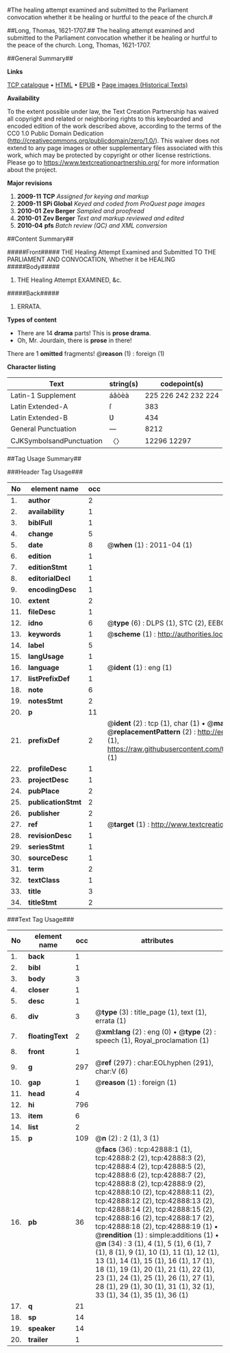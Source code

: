 #The healing attempt examined and submitted to the Parliament convocation whether it be healing or hurtful to the peace of the church.#

##Long, Thomas, 1621-1707.##
The healing attempt examined and submitted to the Parliament convocation whether it be healing or hurtful to the peace of the church.
Long, Thomas, 1621-1707.

##General Summary##

**Links**

[TCP catalogue](http://www.ota.ox.ac.uk/tcp/)  • 
[HTML](http://tei.it.ox.ac.uk/tcp/Texts-HTML/free/A49/A49116.html)  • 
[EPUB](http://tei.it.ox.ac.uk/tcp/Texts-EPUB/free/A49/A49116.epub) • 
[Page images (Historical Texts)](https://historicaltexts.jisc.ac.uk/eebo-09375064e)

**Availability**

To the extent possible under law, the Text Creation Partnership has waived all copyright and related or neighboring rights to this keyboarded and encoded edition of the work described above, according to the terms of the CC0 1.0 Public Domain Dedication (http://creativecommons.org/publicdomain/zero/1.0/). This waiver does not extend to any page images or other supplementary files associated with this work, which may be protected by copyright or other license restrictions. Please go to https://www.textcreationpartnership.org/ for more information about the project.

**Major revisions**

1. __2009-11__ __TCP__ *Assigned for keying and markup*
1. __2009-11__ __SPi Global__ *Keyed and coded from ProQuest page images*
1. __2010-01__ __Zev Berger__ *Sampled and proofread*
1. __2010-01__ __Zev Berger__ *Text and markup reviewed and edited*
1. __2010-04__ __pfs__ *Batch review (QC) and XML conversion*

##Content Summary##

#####Front#####
THE Healing Attempt Examined and Submitted TO THE PARLIAMENT AND CONVOCATION, Whether it be HEALING 
#####Body#####

1. THE Healing Attempt EXAMINED, &c.

#####Back#####

1. ERRATA.

**Types of content**

  * There are 14 **drama** parts! This is **prose drama**.
  * Oh, Mr. Jourdain, there is **prose** in there!

There are 1 **omitted** fragments! 
 @__reason__ (1) : foreign (1)

**Character listing**


|Text|string(s)|codepoint(s)|
|---|---|---|
|Latin-1 Supplement|áâòèà|225 226 242 232 224|
|Latin Extended-A|ſ|383|
|Latin Extended-B|Ʋ|434|
|General Punctuation|—|8212|
|CJKSymbolsandPunctuation|〈〉|12296 12297|

##Tag Usage Summary##

###Header Tag Usage###

|No|element name|occ|attributes|
|---|---|---|---|
|1.|__author__|2||
|2.|__availability__|1||
|3.|__biblFull__|1||
|4.|__change__|5||
|5.|__date__|8| @__when__ (1) : 2011-04 (1)|
|6.|__edition__|1||
|7.|__editionStmt__|1||
|8.|__editorialDecl__|1||
|9.|__encodingDesc__|1||
|10.|__extent__|2||
|11.|__fileDesc__|1||
|12.|__idno__|6| @__type__ (6) : DLPS (1), STC (2), EEBO-CITATION (1), OCLC (1), VID (1)|
|13.|__keywords__|1| @__scheme__ (1) : http://authorities.loc.gov/ (1)|
|14.|__label__|5||
|15.|__langUsage__|1||
|16.|__language__|1| @__ident__ (1) : eng (1)|
|17.|__listPrefixDef__|1||
|18.|__note__|6||
|19.|__notesStmt__|2||
|20.|__p__|11||
|21.|__prefixDef__|2| @__ident__ (2) : tcp (1), char (1)  •  @__matchPattern__ (2) : ([0-9\-]+):([0-9IVX]+) (1), (.+) (1)  •  @__replacementPattern__ (2) : http://eebo.chadwyck.com/downloadtiff?vid=$1&page=$2 (1), https://raw.githubusercontent.com/textcreationpartnership/Texts/master/tcpchars.xml#$1 (1)|
|22.|__profileDesc__|1||
|23.|__projectDesc__|1||
|24.|__pubPlace__|2||
|25.|__publicationStmt__|2||
|26.|__publisher__|2||
|27.|__ref__|1| @__target__ (1) : http://www.textcreationpartnership.org/docs/. (1)|
|28.|__revisionDesc__|1||
|29.|__seriesStmt__|1||
|30.|__sourceDesc__|1||
|31.|__term__|2||
|32.|__textClass__|1||
|33.|__title__|3||
|34.|__titleStmt__|2||


###Text Tag Usage###

|No|element name|occ|attributes|
|---|---|---|---|
|1.|__back__|1||
|2.|__bibl__|1||
|3.|__body__|3||
|4.|__closer__|1||
|5.|__desc__|1||
|6.|__div__|3| @__type__ (3) : title_page (1), text (1), errata (1)|
|7.|__floatingText__|2| @__xml:lang__ (2) : eng (0)  •  @__type__ (2) : speech (1), Royal_proclamation (1)|
|8.|__front__|1||
|9.|__g__|297| @__ref__ (297) : char:EOLhyphen (291), char:V (6)|
|10.|__gap__|1| @__reason__ (1) : foreign (1)|
|11.|__head__|4||
|12.|__hi__|796||
|13.|__item__|6||
|14.|__list__|2||
|15.|__p__|109| @__n__ (2) : 2 (1), 3 (1)|
|16.|__pb__|36| @__facs__ (36) : tcp:42888:1 (1), tcp:42888:2 (2), tcp:42888:3 (2), tcp:42888:4 (2), tcp:42888:5 (2), tcp:42888:6 (2), tcp:42888:7 (2), tcp:42888:8 (2), tcp:42888:9 (2), tcp:42888:10 (2), tcp:42888:11 (2), tcp:42888:12 (2), tcp:42888:13 (2), tcp:42888:14 (2), tcp:42888:15 (2), tcp:42888:16 (2), tcp:42888:17 (2), tcp:42888:18 (2), tcp:42888:19 (1)  •  @__rendition__ (1) : simple:additions (1)  •  @__n__ (34) : 3 (1), 4 (1), 5 (1), 6 (1), 7 (1), 8 (1), 9 (1), 10 (1), 11 (1), 12 (1), 13 (1), 14 (1), 15 (1), 16 (1), 17 (1), 18 (1), 19 (1), 20 (1), 21 (1), 22 (1), 23 (1), 24 (1), 25 (1), 26 (1), 27 (1), 28 (1), 29 (1), 30 (1), 31 (1), 32 (1), 33 (1), 34 (1), 35 (1), 36 (1)|
|17.|__q__|21||
|18.|__sp__|14||
|19.|__speaker__|14||
|20.|__trailer__|1||
